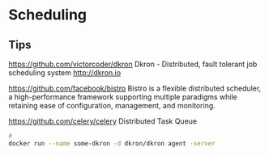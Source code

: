 # Scheduling

## Tips
https://github.com/victorcoder/dkron
Dkron - Distributed, fault tolerant job scheduling system http://dkron.io

https://github.com/facebook/bistro
Bistro is a flexible distributed scheduler, a high-performance framework supporting multiple paradigms while retaining ease of configuration, management, and monitoring.

https://github.com/celery/celery
Distributed Task Queue

```bash
# 
docker run --name some-dkron -d dkron/dkron agent -server
```
